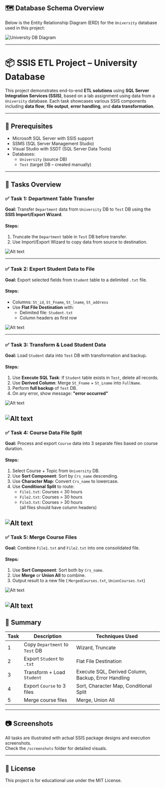 ## 🗺️ Database Schema Overview

Below is the Entity Relationship Diagram (ERD) for the `University` database used in this project:

![University DB Diagram](./Screenshots/Database_Diagram/university_db_diagram.png)

---
# 📦 SSIS ETL  Project – University Database 

This project demonstrates end-to-end **ETL solutions** using **SQL Server Integration Services (SSIS)**, based on a lab assignment using data from a `University` database. Each task showcases various SSIS components including **data flow**, **file output**, **error handling**, and **data transformation**.

---

## 📁 Prerequisites

- Microsoft SQL Server with SSIS support
- SSMS (SQL Server Management Studio)
- Visual Studio with SSDT (SQL Server Data Tools)
- Databases:  
  - `University` (source DB)  
  - `Test` (target DB – created manually)

---

## 🧪 Tasks Overview

### ✅ Task 1: Department Table Transfer

**Goal:** Transfer `Department` data from `University` DB to `Test` DB using the **SSIS Import/Export Wizard**.

#### Steps:
1. Truncate the `Department` table in `Test` DB before transfer.
2. Use Import/Export Wizard to copy data from source to destination.

![Alt text](./Screenshots/task1/Task1.png)


---

### ✅ Task 2: Export Student Data to File

**Goal:** Export selected fields from `Student` table to a delimited `.txt` file.

#### Steps:
- Columns: `St_id`, `St_Fname`, `St_lname`, `St_address`
- Use **Flat File Destination** with:
  - Delimited file: `Student.txt`
  - Column headers as first row

![Alt text](./Screenshots/task2/task2.png)

---

### ✅ Task 3: Transform & Load Student Data

**Goal:** Load `Student` data into `Test` DB with transformation and backup.

#### Steps:
1. Use **Execute SQL Task**: If `Student` table exists in `Test`, delete all records.
2. Use **Derived Column**: Merge `St_Fname` + `St_Lname` into `FullName`.
3. Perform **full backup** of `Test` DB.
4. On any error, show message: **"error occurred"**



![Alt text](./Screenshots/task3/task3_fullname.png)

![Alt text](./Screenshots/task3/Task3_Backup_ErrorHandling.png)
---

### ✅ Task 4: Course Data File Split

**Goal:** Process and export `Course` data into 3 separate files based on course duration.

#### Steps:
1. Select Course + Topic from `University` DB.
2. Use **Sort Component**: Sort by `Crs_name` descending.
3. Use **Character Map**: Convert `Crs_name` to lowercase.
4. Use **Conditional Split** to route:
   - `File1.txt`: Courses < 30 hours
   - `File2.txt`: Courses = 30 hours
   - `File3.txt`: Courses > 30 hours  
   (all files should have column headers)


![Alt text](./Screenshots/task4/Task4_CharacterMap_Sort_Split.png)
---

### ✅ Task 5: Merge Course Files

**Goal:** Combine `File1.txt` and `File2.txt` into one consolidated file.

#### Steps:
1. Use **Sort Component**: Sort both by `Crs_name`.
2. Use **Merge** or **Union All** to combine.
3. Output result to a new file ( `MergedCourses.txt`, `UnionCourses.txt`)





![Alt text](./Screenshots/task5/Task5_Merg.png)


![Alt text](./Screenshots/task5/Task5_Union.png)
---

## 📌 Summary

| Task | Description | Techniques Used |
|------|-------------|------------------|
| 1 | Copy `Department` to `Test` DB | Wizard, Truncate |
| 2 | Export `Student` to `.txt` | Flat File Destination |
| 3 | Transform + Load `Student` | Execute SQL, Derived Column, Backup, Error Handling |
| 4 | Export `Course` to 3 files | Sort, Character Map, Conditional Split |
| 5 | Merge course files | Merge, Union All |

---

## 📷 Screenshots

All tasks are illustrated with actual SSIS package designs and execution screenshots.  
Check the `/screenshots` folder for detailed visuals.

---

## 🔗 License

This project is for educational use under the MIT License.
